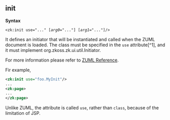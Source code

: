 ## init

**Syntax**

`<zk:init use="..." [`*`arg0`*`="..."] [`*`arg1`*`="..."]/>`

It defines an initiator that will be instantiated and called when the
ZUML document is loaded. The class must be specified in the `use`
attribute[^1], and it must implement
<javadoc type="interface">org.zkoss.zk.ui.util.Initiator</javadoc>.

For more information please refer to [ZUML
Reference](ZUML_Reference/ZUML/Processing_Instructions/init).

Fir example,

``` xml
<zk:init use="foo.MyInit"/>
...
<zk:page>
...
</zk:page>
```

Unlike ZUML, the attribute is called `use`, rather than `class`, because of the limitation of JSP.

